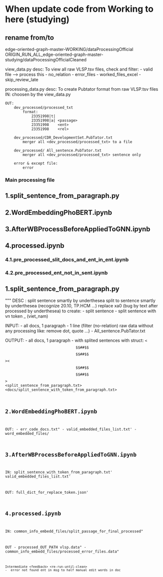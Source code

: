# When update code from Working to here (studying)
## rename from/to
edge-oriented-graph-master-WORKING/dataProcessingOfficial
ORIGIN_RUN_ALL_edge-oriented-graph-master-studying/dataProcessingOfficialCleaned



view_data.py
    desc: To view all raw VLSP.tsv files, check and filter:
        - valid file --> process this
        - no_relation
        - error_files
        - worked_files_excel
        - skip_review_late



processing_data.py
    desc: To create Pubtator format from raw VLSP.tsv files
    IN:
        <valid files> choosen by the view_data.py

    OUT: 
        dev_processed/processed_txt
            format: 
                23351998|t|
                23351998|a| <passage>
                23351998    <ent>
                23351998    <rel>

        dev_processed/CDR_DevelopmentSet.PubTator.txt
            merger all <dev_processed/processed_txt> to a file
        
        dev_processed/ All_sentence.PubTator.txt
            merger all <dev_processed/processed_txt> sentence only

        error & except file:
            error

### Main processing file

## 1.split_sentence_from_paragraph.py
## 2.WordEmbeddingPhoBERT.ipynb
## 3.AfterWBProcessBeforeAppliedToGNN.ipynb

## 4.processed.ipynb
### 4.1.pre_processed_slit_docs_and_ent_in_ent.ipynb
### 4.2.pre_processed_ent_not_in_sent.ipynb




## 1.split_sentence_from_paragraph.py

"""
DESC : split sentence smartly by underthesea
        split to sentence smartly by underthesea (recognize 20.10, TP.HCM ...)
        replace xa0 (bug by text after processed by underthesea)
    to create:
        - split sentence 
        - split sentence with vn token _ (viet_nam)

INPUT: 
    - all docs, 1 paragraph - 1 line (filter (no-relation) raw data without any processing like: remove dot, quote ...)
    - All_sentence.PubTator.txt
    
OUTPUT: 
    - all docs, 1 paragraph - with splited sentences with struct: <code><$$##$$$$##$$><sent><$$##$$$$##$$><sent>
        <split_sentence_from_paragraph.txt>
        <docs/split_sentence_with_token_from_paragraph.txt>


## 2.WordEmbeddingPhoBERT.ipynb

 OUT:
    - err_code_docs.txt"
    - valid_embedded_files_list.txt'
    - word_embedded_files/<single-files-by-docs-code>


## 3.AfterWBProcessBeforeAppliedToGNN.ipynb

IN:
    split_sentence_with_token_from_paragraph.txt'
    valid_embedded_files_list.txt'

OUT:
    full_dict_for_replace_token.json'






## 4.processed.ipynb

IN:
common_info_embedd_files/split_passage_for_final_processed"

OUT 
    - processed_OUT_PATH vlsp.data"
    - common_info_embedd_files/processed_error_files.data"

    Intermediate <feedback> <re-run-until-clean>
    -  error_not_found_ent_in_msg_to_half_manual_edit_words_in_doc